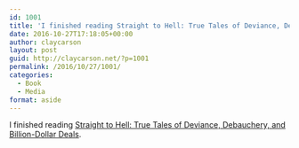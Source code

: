 ```yaml
---
id: 1001
title: 'I finished reading Straight to Hell: True Tales of Deviance, Debauchery, and Billion-Dollar Deals'
date: 2016-10-27T17:18:05+00:00
author: claycarson
layout: post
guid: http://claycarson.net/?p=1001
permalink: /2016/10/27/1001/
categories:
  - Book
  - Media
format: aside
---
```

I finished reading [Straight to Hell: True Tales of Deviance, Debauchery, and Billion-Dollar Deals](http://amazon.com/exec/obidos/ASIN/0802123309/claycarson0c-20).